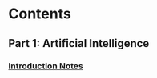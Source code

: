 # Contents
## Part 1: Artificial Intelligence
### [Introduction Notes](/Chapter1/Chapter1Notes.md)

